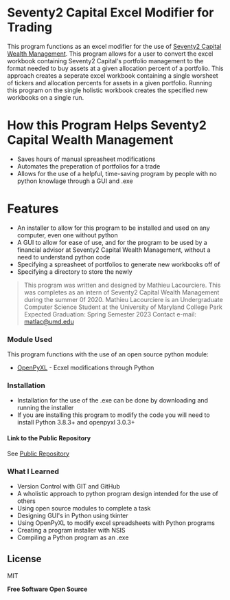 # Seventy2 Capital Excel Modifier for Trading
This program functions as an excel modifier for the use of [Seventy2 Capital Wealth Management](https://www.seventy2capital.com/). This program allows for a user to convert the excel workbook containing Seventy2 Capital's portfolio management to the format needed to buy assets at a given allocation percent of a portfolio. This approach creates a seperate excel workbook containing a single worsheet of tickers and allocation percents for assets in a given portfolio. Running this program on the single holistic workbook creates the specified new workbooks on a single run.

# How this Program Helps Seventy2 Capital Wealth Management
  - Saves hours of manual spreasheet modifications 
  - Automates the preperation of portfolios for a trade 
  - Allows for the use of a helpful, time-saving program by people with no python knowlage through a GUI and .exe

# Features
  - An installer to allow for this program to be installed and used on any computer, even one without python
  - A GUI to allow for ease of use, and for the program to be used by a financial advisor at Seventy2 Capital Wealth Management, without a need to understand python code
  - Specifying a spreasheet of portfolios to generate new workbooks off of
  - Specifying a directory to store the newly 
  
> This program was written and designed by Mathieu Lacourciere.
> This was completes as an intern of Seventy2 Capital Wealth Management during the summer 0f 2020.
> Mathieu Lacourciere is an Undergraduate Computer Science Student at the University of Maryland College Park
> Expected Graduation: Spring Semester 2023
> Contact e-mail: matlac@umd.edu

### Module Used
This program functions with the use of an open source python module:

* [OpenPyXL] - Ecxel modifications through Python

### Installation

- Installation for the use of the .exe can be done by downloading and running the installer
- If you are installing this program to modify the code you will need to install Python 3.8.3+ and openpyxl 3.0.3+ 

#### Link to the Public Repository

See [Public Repository](https://github.com/mglac/S2C-excel-modifier-for-trading)


### What I Learned

 - Version Control with GIT and GitHub
 - A wholistic approach to python program design intended for the use of others
 - Using open source modules to complete a task
 - Designing GUI's in Python using tkinter 
 - Using OpenPyXL to modify excel spreadsheets with Python programs
 - Creating a program installer with NSIS
 - Compiling a Python program as an .exe

License
----

MIT


**Free Software 
Open Source**

[OpenPyXL]: <https://openpyxl.readthedocs.io/en/stable/>
   
